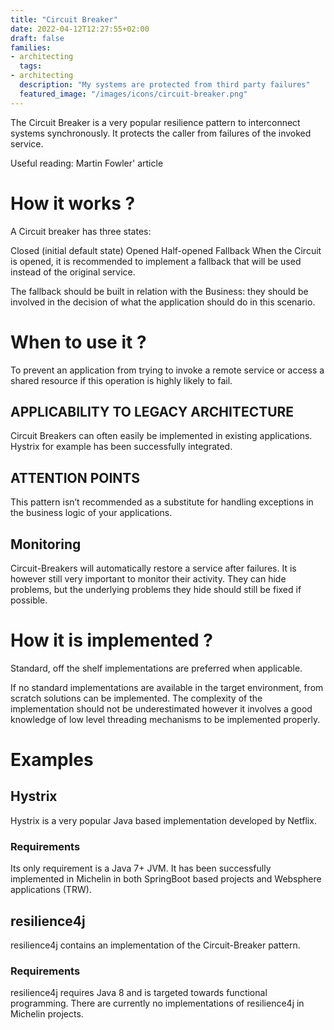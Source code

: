 ```yaml
---
title: "Circuit Breaker"
date: 2022-04-12T12:27:55+02:00
draft: false
families:
- architecting
  tags:
- architecting
  description: "My systems are protected from third party failures"
  featured_image: "/images/icons/circuit-breaker.png"
---
```


The Circuit Breaker is a very popular resilience pattern to interconnect systems synchronously.
It protects the caller from failures of the invoked service.

Useful reading: Martin Fowler' article

# How it works ?
A Circuit breaker has three states:


Closed (initial default state)
Opened
Half-opened
Fallback
When the Circuit is opened, it is recommended to implement a fallback that will be used instead of the original service.

The fallback should be built in relation with the Business: they should be involved in the decision of what the application should do in this scenario.


# When to use it ?
To prevent an application from trying to invoke a remote service or access a shared resource if this operation is highly likely to fail.

## APPLICABILITY TO LEGACY ARCHITECTURE
Circuit Breakers can often easily be implemented in existing applications. Hystrix for example has been successfully integrated.

## ATTENTION POINTS
This pattern isn’t recommended as a substitute for handling exceptions in the business logic of your applications.

## Monitoring
Circuit-Breakers will automatically restore a service after failures. It is however still very important to monitor their activity. They can hide problems, but the underlying problems they hide should still be fixed if possible.

# How it is implemented ?
Standard, off the shelf implementations are preferred when applicable.

If no standard implementations are available in the target environment, from scratch solutions can be implemented. The complexity of the implementation should not be underestimated however it involves a good knowledge of low level threading mechanisms to be implemented properly.

# Examples

## Hystrix
Hystrix is a very popular Java based implementation developed by Netflix.

### Requirements
Its only requirement is a Java 7+ JVM.
It has been successfully implemented in Michelin in both SpringBoot based projects and Websphere applications (TRW).

## resilience4j
resilience4j contains an implementation of the Circuit-Breaker pattern.

### Requirements
resilience4j requires Java 8 and is targeted towards functional programming.
There are currently no implementations of resilience4j in Michelin projects.
